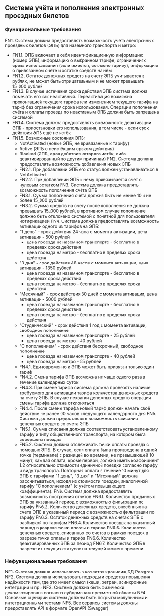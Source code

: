 ## Система учёта и пополнения электронных проездных билетов

### Функциональные требования

FN1. Система должна предоставлять возможность учёта электронных проездных билетов (ЭПБ) для наземного транспорта и метро:
   - FN1.1. ЭПБ включает в себя идентификационную информацию (номер ЭПБ), информацию о выбранном тарифе, ограничениях срока
   использования (если имеется, согласно тарифу), информацию о привязанном счёте и остатке средств на нём
   - FN1.2. Остаток денежных средств на счету ЭПБ учитывается в рублях, не может быть отрицательным и не может превышать
   15_000 рублей
   - FN1.3. В случае истечения срока действия ЭПБ система должна помечать его как неактивный. Переактивация возможна
   пролонгацией текущего тарифа или изменением текущего тарифа на тариф без ограничения срока использования. Операции
   пополнения счёта и оплаты проезда по неактивным ЭПБ должна быть запрещена системой
   - FN1.4. Система должна предоставлять возможность деактивации ЭПБ - приостановки его использования, в том числе - если
   срок действия ЭПБ ещё не истёк
   - FN1.5. Возможные состояния ЭПБ:
     - NotActivated (новые ЭПБ, не привязанные к тарифу)
     - Active (ЭПБ с неистёкшим сроком действия)
     - Blocked (ЭПБ, срок действия которого истёк, либо деактивированный по другим причинам)
FN2. Система должна предоставлять возможность добавления новых ЭПБ
     - FN2.1. При добавлении ЭПБ его статус должен устанавливаться в NotActivated
     - FN2.2. При добавлении ЭПБ к нему привязывается счёт с нулевым остатком
FN3. Система должна предоставлять возможность пополнения счёта ЭПБ
     - FN3.1. Сумма пополнения счёта должна быть не менее 10 и не более 15_000 рублей
     - FN3.2. Сумма средств на счету после пополнения не должна превышать 15_000 рублей, в противном случае пополнение
     должно быть отклонено системой с понятной для пользователя нотификацией
FN4. Система должна предоставлять возможность активации одного из тарифов на ЭПБ:
     - "1 день" - срок действия 24 часа с момента активации, цена активации - 500 рублей
       - цена проезда на наземном транспорте - бесплатно в пределах срока действия
       - цена проезда на метро - бесплатно в пределах срока действия
     - "3 дня" - срок действия 48 часов с момента активации, цена активации - 1350 рублей
       - цена проезда на наземном транспорте - бесплатно в пределах срока действия
       - цена проезда на метро - бесплатно в пределах срока действия
     - "Месячный" - срок действия 30 дней с момента активации, цена активации - 5000 рублей
       - цена проезда на наземном транспорте - бесплатно в пределах срока действия
       - цена проезда на метро - бесплатно в пределах срока действия
     - "Студенческий" - срок действия 1 год с момента активации, свободное пополнение
       - цена проезда на наземном транспорте - 25 рублей
       - цена проезда на метро - 40 рублей
     - "С пополнением" - срок действия бессрочный, свободное пополнение
       - цена проезда на наземном транспорте - 40 рублей
       - цена проезда на метро - 55 рублей
     - FN4.1. Единовременно к ЭПБ может быть привязан только один тариф
     - FN4.2. Смена тарифа ЭПБ возможна не чаще одного раза в течение календарных суток
     - FN4.3. При смене тарифа система должна проверять наличие требуемого для активации тарифа количества денежных
     средств на счету ЭПБ. В случае нехватки денежных средств операция смены тарифа должна отклоняться
     - FN4.4. После смены тарифа новый тариф должен начать своё действие не ранее 00 часов следующего календарного дня
FN5. Система должна предоставлять возможность списания денежных средств со счета ЭПБ
     - FN5.1. Сумма списания должна соответствовать установленному тарифу и типу общественного транспорта, на котором
     была совершена поездка
     - FN5.2. Система должна отслеживать точки оплаты проезда с помощью ЭПБ. В случае, если оплата была произведена в
     одной точке (терминале) с разницей во времени, не превышающей 10 минут, каждая оплата, кроме первой, должна иметь 
     коэффициент 1.2 относительно стоимости единичной поездки согласно тарифу и виду транспорта.
     Повторная оплата в течение 10 минут для ЭПБ с тарифами "1 день", "3 дня" и "Месячный" должна рассчитываться, исходя
     из стоимости поездки, аналогичной тарифу "С пополнением" (с учётом повышающего коэффициента).
FN6. Система должна предоставлять возможность построения отчетов
     FN6.1. Количество проданных ЭПБ за указанный период с возможностью фильтрации по тарифу
     FN6.2. Количество денежных средств, внесённых на счета ЭПБ в указанный период с возможностью фильтрации по тарифу
     FN6.3. Остаток денежных средств на счетах ЭПБ с разбивкой по тарифам
     FN6.4. Количество поездок за указанный период в разрезе точки оплаты и тарифа
     FN6.5. Количество денежных средств, списанных со счетов в рамках поездок в разрезе точки оплаты и тарифа
     FN6.6. Количество деактивированных ЭПБ за период
     FN6.7. Количество ЭПБ в разрезе их текущих статусов на текущий момент времени

### Нефункциональные требования
NF1. Система должна использовать в качестве хранилищ БД Postgres
NF2. Система должна использовать подходы и средства повышения надёжности там, где это имеет смысл (кеши, ретраи, асинхронные интеграции и пр.)
NF3. Система должна быть физически декомпозирована согласно субдоменам предметной области
NF4. Основные сценарии системы должны быть покрыты модульными и интеграционными тестами
NF5. Все сервисы системы должны предоставлять API в формате OpenAPI (Swagger)